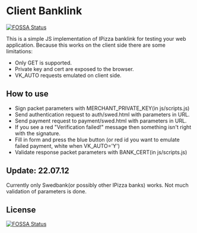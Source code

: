 # Client Banklink
[![FOSSA Status](https://app.fossa.io/api/projects/git%2Bgithub.com%2Fv3rm0n%2Fclient-banklink.svg?type=shield)](https://app.fossa.io/projects/git%2Bgithub.com%2Fv3rm0n%2Fclient-banklink?ref=badge_shield)

This is a simple JS implementation of IPizza banklink for testing your web application.
Because this works on the client side there are some limitations:
* Only GET is supported.
* Private key and cert are exposed to the browser.
* VK_AUTO requests emulated on client side.

## How to use
* Sign packet parameters with MERCHANT_PRIVATE_KEY(in js/scripts.js)
* Send authentication request to auth/swed.html with parameters in URL.
* Send payment request to payment/swed.html with parameters in URL.
* If you see a red "Verification failed!" message then something isn't right with the signature.
* Fill in form and press the blue button (or red id you want to emulate failed payment, white when VK_AUTO='Y')
* Validate response packet parameters with BANK_CERT(in js/scripts.js)

## Update: 22.07.12
Currently only Swedbank(or possibly other IPizza banks) works. Not much validation of parameters is done.


## License
[![FOSSA Status](https://app.fossa.io/api/projects/git%2Bgithub.com%2Fv3rm0n%2Fclient-banklink.svg?type=large)](https://app.fossa.io/projects/git%2Bgithub.com%2Fv3rm0n%2Fclient-banklink?ref=badge_large)